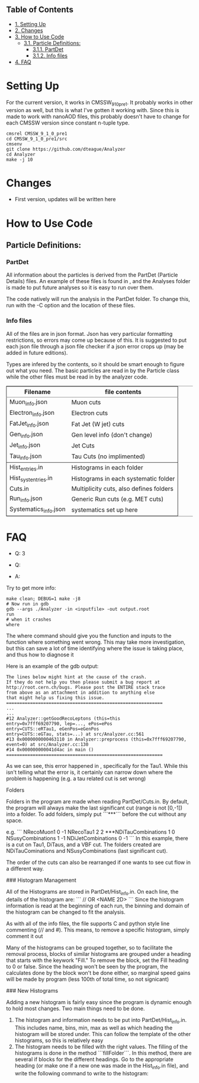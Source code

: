 <div id="table-of-contents">
<h2>Table of Contents</h2>
<div id="text-table-of-contents">
<ul>
<li><a href="#sec-1">1. Setting Up</a></li>
<li><a href="#sec-2">2. Changes</a></li>
<li><a href="#sec-3">3. How to Use Code</a>
<ul>
<li><a href="#sec-3-1">3.1. Particle Definitions:</a>
<ul>
<li><a href="#sec-3-1-1">3.1.1. PartDet</a></li>
<li><a href="#sec-3-1-2">3.1.2. Info files</a></li>
</ul>
</li>
</ul>
</li>
<li><a href="#sec-4">4. FAQ</a></li>
</ul>
</div>
</div>

# Setting Up<a id="sec-1" name="sec-1"></a>

For the current version, it works in CMSSW<sub>9</sub><sub>1</sub><sub>0</sub><sub>pre1</sub>. It probably works in other version as well, but this is what I've gotten it working with. Since this is made to work with nanoAOD files, this probably doesn't have to change for each CMSSW version since constant n-tuple type.

    cmsrel CMSSW_9_1_0_pre1
    cd CMSSW_9_1_0_pre1/src
    cmsenv
    git clone https://github.com/dteague/Analyzer
    cd Analyzer
    make -j 10

# Changes<a id="sec-2" name="sec-2"></a>

-   First version, updates will be written here

# How to Use Code<a id="sec-3" name="sec-3"></a>

## Particle Definitions:<a id="sec-3-1" name="sec-3-1"></a>

### PartDet<a id="sec-3-1-1" name="sec-3-1-1"></a>

All information about the particles is derived from the PartDet (Particle Details) files. An example of these files is found in , and the Analyses folder is made to put future analyses so it is easy to run over them. 

The code natively will run the analysis in the PartDet folder. To change this, run with the -C option and the location of these files.

### Info files<a id="sec-3-1-2" name="sec-3-1-2"></a>

All of the files are in json format. Json has very particular formatting restrictions, so errors may come up because of this. It is suggested to put each json file through a json file checker if a json error crops up (may be added in future editions).

Types are infered by the contents, so it should be smart enough to figure out what you need. The basic particles are read in by the Particle class while the other files must be read in by the analyzer code.

<table border="2" cellspacing="0" cellpadding="6" rules="groups" frame="hsides">


<colgroup>
<col  class="left" />

<col  class="left" />
</colgroup>
<thead>
<tr>
<th scope="col" class="left">Filename</th>
<th scope="col" class="left">file contents</th>
</tr>
</thead>

<tbody>
<tr>
<td class="left">Muon<sub>info</sub>.json</td>
<td class="left">Muon cuts</td>
</tr>


<tr>
<td class="left">Electron<sub>info</sub>.json</td>
<td class="left">Electron cuts</td>
</tr>


<tr>
<td class="left">FatJet<sub>info</sub>.json</td>
<td class="left">Fat Jet (W jet) cuts</td>
</tr>


<tr>
<td class="left">Gen<sub>info</sub>.json</td>
<td class="left">Gen level info (don't change)</td>
</tr>


<tr>
<td class="left">Jet<sub>info</sub>.json</td>
<td class="left">Jet Cuts</td>
</tr>


<tr>
<td class="left">Tau<sub>info</sub>.json</td>
<td class="left">Tau Cuts (no implimented)</td>
</tr>
</tbody>

<tbody>
<tr>
<td class="left">Hist<sub>entries</sub>.in</td>
<td class="left">Histograms in each folder</td>
</tr>


<tr>
<td class="left">Hist<sub>syst</sub><sub>entries</sub>.in</td>
<td class="left">Histograms in each systematic folder</td>
</tr>


<tr>
<td class="left">Cuts.in</td>
<td class="left">Multiplicity cuts, also defines folders</td>
</tr>


<tr>
<td class="left">Run<sub>info</sub>.json</td>
<td class="left">Generic Run cuts (e.g. MET cuts)</td>
</tr>


<tr>
<td class="left">Systematics<sub>info</sub>.json</td>
<td class="left">systematics set up here</td>
</tr>
</tbody>
</table>

# FAQ<a id="sec-4" name="sec-4"></a>

-   Q: 3
-   Q:

-   A: <a id="What-happens-when-program-crashes" name="What-happens-when-program-crashes"></a>

Try to get more info:

    make clean; DEBUG=1 make -j8
    # Now run in gdb
    gdb --args ./Analyzer -in <inputfile> -out output.root
    run
    # when it crashes
    where

The where command should give you the function and inputs to the function where something went wrong. This may take more investigation, but this can save a lot of time identifying where the issue is taking place, and thus how to diagnose it

Here is an example of the gdb output:

    The lines below might hint at the cause of the crash.
    If they do not help you then please submit a bug report at
    http://root.cern.ch/bugs. Please post the ENTIRE stack trace
    from above as an attachment in addition to anything else
    that might help us fixing this issue.
    ===========================================================
    ...
    ...
    #12 Analyzer::getGoodRecoLeptons (this=this
    entry=0x7fff69207790, lep=..., ePos=ePos
    entry=CUTS::eRTau1, eGenPos=eGenPos
    entry=CUTS::eGTau, stats=...) at src/Analyzer.cc:561
    #13 0x0000000000463110 in Analyzer::preprocess (this=0x7fff69207790, event=0) at src/Analyzer.cc:130
    #14 0x000000000041d4ac in main ()
    ===========================================================

As we can see, this error happened in , specifically for the Tau1. While this isn't telling what the error is, it certainly can narrow down where the problem is happening (e.g. a tau related cut is set wrong)

Folders

Folders in the program are made when reading PartDet/Cuts.in.  By default, the program will always make the last significant cut (range is not [0,-1]) into a folder.  To add folders, simply put \`\`\`\*\*\*\`\`\` before the cut without any space.

e.g.
\`\`\`
NRecoMuon1               0  -1
NRecoTau1                2   2
\*\*\*NDiTauCombinations    1   0
NSusyCombinations        1  -1
NDiJetCombinations       0  -1
\`\`\`
In this example, there is a cut on Tau1, DiTaus, and a VBF cut.  The folders created are NDiTauCominations and NSusyCombinations (last significant cut).

The order of the cuts can also be rearranged if one wants to see cut flow in a different way.

\### Histogram Management

All of the Histograms are stored in PartDet/Hist<sub>info</sub>.in.  On each line, the details of the histogram are:
\`\`\`
<NAME>  <BINS>  <MIN>  <MAX>   // OR
<NAME 2D>  <XBINS> <XMIN>  <XMAX>  <YBINS>  <YMIN>  <YMAX>
\`\`\`
Since the histogram information is read at the beginning of each run, the binning and domain of the histogram can be changed to fit the analysis.

As with all of the info files, the file supports C and python style line commenting (// and #).  This means, to remove a specific histogram, simply comment it out

Many of the histograms can be grouped together, so to facilitate the removal process, blocks of similar histograms are grouped under a heading that starts with the keywork "Fill."  To remove the block, set the Fill heading to 0 or false.  Since the heading won't be seen by the program, the calculates done by the block won't be done either, so marginal speed gains will be made by program (less 100th of total time, so not signicant)

\### New Histograms

Adding a new histogram is fairly easy since the program is dynamic enough to hold most changes.  Two main things need to be done.

1.  The histogram and information needs to be put into PartDet/Hist<sub>info</sub>.in.  This includes name, bins, min, max as well as which heading the histogram will be stored under.  This can follow the template of the other histograms, so this is relatively easy
2.  The histogram needs to be filled with the right values.  The filling of the histograms is done in the method \`\`\`fillFolder\`\`\`.  In this method, there are several if blocks for the different headings.  Go to the appropriate heading (or make one if a new one was made in the Hist<sub>info</sub>.in file), and write the following command to write to the histogram:
